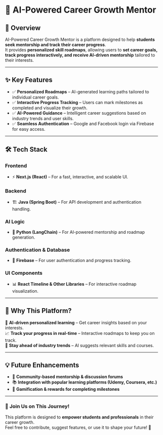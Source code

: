 # 🚀 AI-Powered Career Growth Mentor

## 📌 Overview

AI-Powered Career Growth Mentor is a platform designed to help **students seek mentorship and track their career progress**.  
It provides **personalized skill roadmaps**, allowing users to **set career goals, track progress interactively, and receive AI-driven mentorship** tailored to their interests.

---

## ✨ Key Features

- ✅ **Personalized Roadmaps** – AI-generated learning paths tailored to individual career goals.
- ✅ **Interactive Progress Tracking** – Users can mark milestones as completed and visualize their growth.
- ✅ **AI-Powered Guidance** – Intelligent career suggestions based on industry trends and user skills.
- ✅ **Seamless Authentication** – Google and Facebook login via Firebase for easy access.

---

## 🛠️ Tech Stack

### **Frontend**

- ⚡ **Next.js (React)** – For a fast, interactive, and scalable UI.

### **Backend**

- 🏗 **Java (Spring Boot)** – For API development and authentication handling.

### **AI Logic**

- 🧠 **Python (LangChain)** – For AI-powered mentorship and roadmap generation.

### **Authentication & Database**

- 🔐 **Firebase** – For user authentication and progress tracking.

### **UI Components**

- 📊 **React Timeline & Other Libraries** – For interactive roadmap visualization.

---

## 🎯 Why This Platform?

🚀 **AI-driven personalized learning** – Get career insights based on your interests.  
📈 **Track your progress in real-time** – Interactive roadmaps to keep you on track.  
🤖 **Stay ahead of industry trends** – AI suggests relevant skills and courses.

---

## 💡 Future Enhancements

- 🔄 **Community-based mentorship & discussion forums**
- 📚 **Integration with popular learning platforms (Udemy, Coursera, etc.)**
- 🎯 **Gamification & rewards for completing milestones**

---

### 🌟 **Join Us on This Journey!**

This platform is designed to **empower students and professionals** in their career growth.  
Feel free to contribute, suggest features, or use it to shape your future! 🚀
